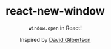 <div align=center>

# react-new-window
`window.open` in React!

Inspired by [David Gilbertson](https://hackernoon.com/using-a-react-16-portal-to-do-something-cool-2a2d627b0202)

</div>

